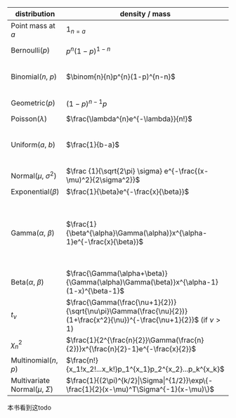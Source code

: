 distribution| density / mass | expectation| variance|link / remark
-|-|-|-|-
Point mass at $a$|$1_{n=a}$|$a$|$0$
Bernoulli($p$)|$p^{n}(1-p)^{1-n}$|$p$|$p(1-p)$|[[bernoulli-binom]]
Binomial($n$, $p$)|$\binom{n}{n}p^{n}(1-p)^{n-n}$|$np$|$np(1-p)$|[[bernoulli-binom]], [[可加性]]
Geometric($p$)|$(1-p)^{n-1}p$|$\frac{1}{p}$|$\frac{1-p}{p^2}$|[[nega-binom]]
Poisson($\lambda$)|$\frac{\lambda^{n}e^{-\lambda}}{n!}$|$\lambda$|$\lambda$|[[poisson]]
Uniform($a$, $b$)|$\frac{1}{b-a}$|$\frac{a+b}{2}$|$\frac{(b-a)^2}{12}$|[[variance]] = $E(X^2) -EX^2=1/3-1/4=1/12$
Normal($\mu$, $\sigma^2$)|$\frac {1}{\sqrt{2\pi} \sigma} e^{-\frac{(x-\mu)^2}{2\sigma^2}}$|$\mu$|$\sigma^2$
Exponential($\beta$)|$\frac{1}{\beta}e^{-\frac{x}{\beta}}$|$\beta$|$\beta^2$
Gamma($\alpha$, $\beta$)|$\frac{1}{\beta^{\alpha}\Gamma(\alpha)}x^{\alpha-1}e^{-\frac{x}{\beta}}$|$\alpha\beta$|$\alpha\beta^2$|[[gamma-distribution]]. [[可加性]], [[linear-transform]]用于求均值方差
Beta($\alpha$, $\beta$)|$\frac{\Gamma(\alpha+\beta)}{\Gamma(\alpha)\Gamma(\beta)}x^{\alpha-1}(1-x)^{\beta-1}$|$\frac{\alpha}{\alpha+\beta}$|$\frac{\alpha\beta}{(\alpha+\beta)^2(\alpha+\beta+1)}$
$t_\nu$|$\frac{\Gamma(\frac{\nu+1}{2})}{\sqrt{\nu\pi}\Gamma(\frac{\nu}{2})}(1+\frac{x^2}{\nu})^{-\frac{\nu+1}{2}}$ (if $\nu>1$)|$0$ (if $\nu>1$)|$\frac{\nu}{\nu-2}$ (if $\nu>2$)
$\chi^2_n$|$\frac{1}{2^{\frac{n}{2}}\Gamma(\frac{n}{2})}x^{\frac{n}{2}-1}e^{-\frac{x}{2}}$|$n$|$2n$
Multinomial($n$, $p$)|$\frac{n!}{x_1!x_2!...x_k!}p_1^{x_1}p_2^{x_2}...p_k^{x_k}$|$np$|see below|
Multivariate Normal($\mu$, $\Sigma$)|$\frac{1}{(2\pi)^{k/2}\|\Sigma\|^{1/2}}\exp\{-\frac{1}{2}(x-\mu)^T\Sigma^{-1}(x-\mu)\}$|$\mu$|$\Sigma$|[[multi-normal]]

本书看到这todo